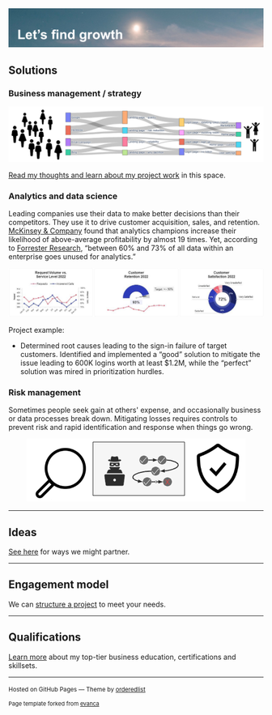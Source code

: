 <img src="images/lets find growth.png?raw=true"/>

## Solutions

### Business management / strategy 

<p align="center">
  <img src="images/customer flow logo.png?raw=true"/>
</p>

[Read my thoughts and learn about my project work](/business_management_strategy.) in this space. 

<!-- 
[Project 1 Title](/sample_page)
-->

### Analytics and data science

Leading companies use their data to make better decisions than their competitors. They use it to drive customer acquisition, sales, and retention. [McKinsey & Company](https://www.mckinsey.com/capabilities/growth-marketing-and-sales/our-insights/five-facts-how-customer-analytics-boosts-corporate-performance) found that analytics champions increase their likelihood of above-average profitability by almost 19 times. Yet, according to [Forrester Research](https://www.forrester.com/blogs/hadoop-is-datas-darling-for-a-reason/), “between 60% and 73% of all data within an enterprise goes unused for analytics.” 

<p align="center">
  <img src="images/Customer service dashboard truncated.png?raw=true"/>
</p>

Project example:
* Determined root causes leading to the sign-in failure of target customers. Identified and implemented a “good” solution to mitigate the issue leading to 600K logins worth at least $1.2M, while the “perfect” solution was mired in prioritization hurdles.
  
<!--
[Project 2 Title](/pdf/sample_presentation.pdf)
-->

### Risk management

Sometimes people seek gain at others' expense, and occasionally business or data processes break down. Mitigating losses requires controls to prevent risk and rapid identification and response when things go wrong.

<p align="center">
  <img src="images/stop bad stuff.png?raw=true"/>
</p>

---

## Ideas
[See here](/ideas) for ways we might partner. 


<!--
[Project 3 Title](http://example.com/)
-->

---

## Engagement model 
We can [structure a project](/engagement_model) to meet your needs.

---

## Qualifications
[Learn more](/education_capabilities) about my top-tier business education, certifications and skillsets. 

<!--
---

## Why we should partner 🤝 
* <em>Outcomes focus.</em> I focus on the outcomes you are trying to achieve, and tailor-make a solution for you.
* <em>Collaborative model.</em> I will share progress along the way to ensure the final product meets your requirements.
* <em>Cross-functional expertise.</em> Strategy + data analysis skillsets means we'll find viable solutions that play to your organization's strengths.
* <em>Broad domain knowledge.</em> Broad industry and growth phase experience means I've worked with an organization like yours.
-->
<!--
### Category Name 2

- [Project 1 Title](http://example.com/)
- [Project 2 Title](http://example.com/)
- [Project 3 Title](http://example.com/)
- [Project 4 Title](http://example.com/)
- [Project 5 Title](http://example.com/)
-->
  
---
<p><small>Hosted on GitHub Pages &mdash; Theme by <a href="https://github.com/orderedlist">orderedlist</a></small></p>
<p style="font-size:11px">Page template forked from <a href="https://github.com/evanca/quick-portfolio">evanca</a></p>
<!-- Remove above link if you don't want to attibute -->
